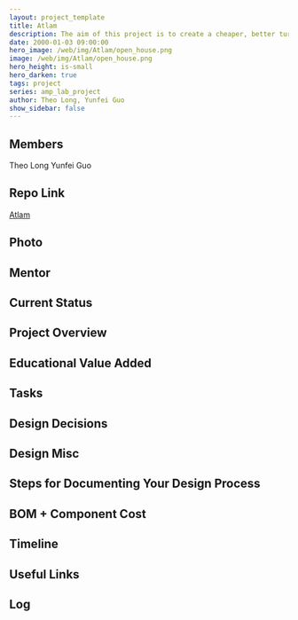 ```yaml
---
layout: project_template
title: Atlam
description: The aim of this project is to create a cheaper, better turtlebot2.
date: 2000-01-03 09:00:00
hero_image: /web/img/Atlam/open_house.png
image: /web/img/Atlam/open_house.png
hero_height: is-small
hero_darken: true
tags: project
series: amp_lab_project
author: Theo Long, Yunfei Guo
show_sidebar: false
---
```




## Members
Theo Long
Yunfei Guo

## Repo Link
<a class="button is-link" href="https://github.com/Amp-Lab-at-VT/Atlam" >Atlam</a>

## Photo

## Mentor

## Current Status

## Project Overview


## Educational Value Added


## Tasks

## Design Decisions

## Design Misc

## Steps for Documenting Your Design Process

## BOM + Component Cost

## Timeline

## Useful Links

## Log
            